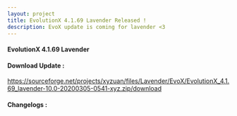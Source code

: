 ```yaml
---
layout: project
title: EvolutionX 4.1.69 Lavender Released !
description: EvoX update is coming for lavender <3
---
```


#### EvolutionX 4.1.69 Lavender

#### Download Update :
https://sourceforge.net/projects/xyzuan/files/Lavender/EvoX/EvolutionX_4.1.69_lavender-10.0-20200305-0541-xyz.zip/download
#### Changelogs :

